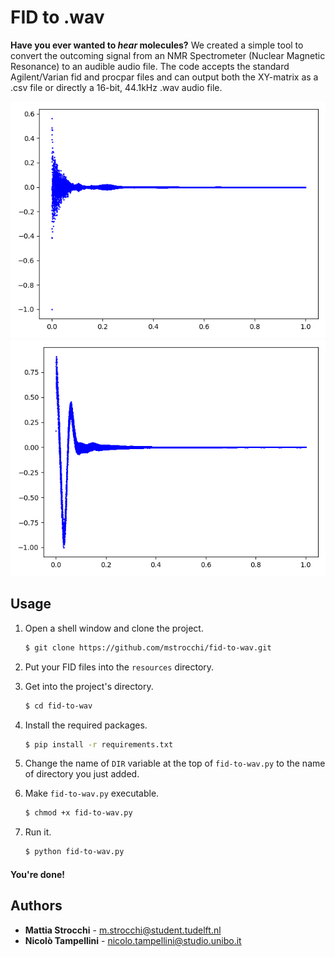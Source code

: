# FID to .wav
**Have you ever wanted to _hear_ molecules?** We created a simple tool to convert the outcoming signal 
from an NMR Spectrometer (Nuclear Magnetic Resonance) to an audible audio file. 
The code accepts the standard Agilent/Varian fid and procpar files and can output both the XY-matrix as a .csv file or directly a 16-bit, 44.1kHz .wav audio file.

!["Plot 1"](resources/images/plot1.png)
!["Plot 2"](resources/images/plot2.png)

## Usage

1) Open a shell window and clone the project.
    ```bash
    $ git clone https://github.com/mstrocchi/fid-to-wav.git
    ```

2) Put your FID files into the `resources` directory.

3) Get into the project's directory.
    ```bash
    $ cd fid-to-wav
    ``` 

4) Install the required packages.
    ```bash
    $ pip install -r requirements.txt 
    ``` 
5) Change the name of `DIR` variable at the top of `fid-to-wav.py` to the name of directory you just added.

6) Make `fid-to-wav.py` executable.
    ```bash
    $ chmod +x fid-to-wav.py
    ```

7) Run it.
    ```bash
    $ python fid-to-wav.py
    ```
   
#### You're done!


## Authors

- **Mattia Strocchi** - [m.strocchi@student.tudelft.nl](mailto:m.strocchi@student.tudelft.nl) 
- **Nicolò Tampellini** - [nicolo.tampellini@studio.unibo.it](mailto:nicolo.tampellini@studio.unibo.it) 